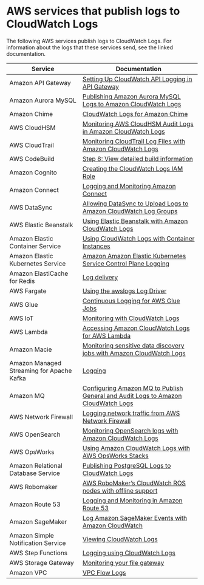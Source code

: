 # AWS services that publish logs to CloudWatch Logs<a name="aws-services-sending-logs"></a>

The following AWS services publish logs to CloudWatch Logs\. For information about the logs that these services send, see the linked documentation\.


| Service | Documentation | 
| --- | --- | 
|  Amazon API Gateway  |  [ Setting Up CloudWatch API Logging in API Gateway](https://docs.aws.amazon.com/apigateway/latest/developerguide/set-up-logging.html)  | 
|  Amazon Aurora MySQL  |  [ Publishing Amazon Aurora MySQL Logs to Amazon CloudWatch Logs](https://docs.aws.amazon.com/AmazonRDS/latest/AuroraUserGuide/AuroraMySQL.Integrating.CloudWatch.html)  | 
|  Amazon Chime  |  [ CloudWatch Logs for Amazon Chime](https://docs.aws.amazon.com/chime/latest/ag/monitoring-cloudwatch.html#cw-logs)  | 
|  AWS CloudHSM  |  [ Monitoring AWS CloudHSM Audit Logs in Amazon CloudWatch Logs](https://docs.aws.amazon.com/cloudhsm/latest/userguide/get-hsm-audit-logs-using-cloudwatch.html)  | 
|  AWS CloudTrail  |  [ Monitoring CloudTrail Log Files with Amazon CloudWatch Logs](https://docs.aws.amazon.com/awscloudtrail/latest/userguide/monitor-cloudtrail-log-files-with-cloudwatch-logs.html)  | 
|  AWS CodeBuild  |  [ Step 8: View detailed build information](https://docs.aws.amazon.com/codebuild/latest/userguide/getting-started-build-log-console.html)  | 
|  Amazon Cognito  |  [Creating the CloudWatch Logs IAM Role](https://docs.aws.amazon.com/cognito/latest/developerguide/cognito-user-pools-using-import-tool-cli-cloudwatch-iam-role.html)  | 
|  Amazon Connect  |  [Logging and Monitoring Amazon Connect](https://docs.aws.amazon.com/connect/latest/adminguide/logging-and-monitoring.html)  | 
|  AWS DataSync  |  [ Allowing DataSync to Upload Logs to Amazon CloudWatch Log Groups](https://docs.aws.amazon.com/datasync/latest/userguide/monitor-datasync.html#cloudwatchlogs)  | 
|  AWS Elastic Beanstalk  |  [ Using Elastic Beanstalk with Amazon CloudWatch Logs](https://docs.aws.amazon.com/elasticbeanstalk/latest/dg/AWSHowTo.cloudwatchlogs.html)  | 
|  Amazon Elastic Container Service  |  [ Using CloudWatch Logs with Container Instances](https://docs.aws.amazon.com/AmazonECS/latest/developerguide/using_cloudwatch_logs.html)  | 
|  Amazon Elastic Kubernetes Service  |  [ Amazon Amazon Elastic Kubernetes Service Control Plane Logging](https://docs.aws.amazon.com/eks/latest/userguide/control-plane-logs.html)  | 
|  Amazon ElastiCache for Redis  |  [ Log delivery](https://docs.aws.amazon.com/AmazonElastiCache/latest/red-ug/Log_Delivery.html)  | 
|  AWS Fargate  |  [ Using the awslogs Log Driver](https://docs.aws.amazon.com/AmazonECS/latest/developerguide/using_awslogs.html)  | 
|  AWS Glue  |  [ Continuous Logging for AWS Glue Jobs](https://docs.aws.amazon.com/glue/latest/dg/monitor-continuous-logging.html)  | 
|  AWS IoT  |  [Monitoring with CloudWatch Logs](https://docs.aws.amazon.com/iot/latest/developerguide/cloud-watch-logs.html)  | 
|  AWS Lambda  |  [ Accessing Amazon CloudWatch Logs for AWS Lambda](https://docs.aws.amazon.com/lambda/latest/dg/monitoring-cloudwatchlogs.html)  | 
|  Amazon Macie  |  [ Monitoring sensitive data discovery jobs with Amazon CloudWatch Logs](https://docs.aws.amazon.com/macie/latest/user/discovery-jobs-monitor-cw-logs.html)  | 
|  Amazon Managed Streaming for Apache Kafka  |  [ Logging](https://docs.aws.amazon.com/msk/latest/developerguide/msk-logging.html)  | 
|  Amazon MQ  |  [ Configuring Amazon MQ to Publish General and Audit Logs to Amazon CloudWatch Logs](https://docs.aws.amazon.com/amazon-mq/latest/developer-guide/security-logging-monitoring-configure-cloudwatch)  | 
|  AWS Network Firewall  |  [ Logging network traffic from AWS Network Firewall](https://docs.aws.amazon.com/network-firewall/latest/developerguide/firewall-logging.html)  | 
|  AWS OpenSearch  |  [ Monitoring OpenSearch logs with Amazon CloudWatch Logs](https://docs.aws.amazon.com/opensearch-service/latest/developerguide/createdomain-configure-slow-logs.html)  | 
|  AWS OpsWorks  |  [ Using Amazon CloudWatch Logs with AWS OpsWorks Stacks](https://docs.aws.amazon.com/opsworks/latest/userguide/monitoring-cloudwatch-logs.html)  | 
|  Amazon Relational Database Service  |  [ Publishing PostgreSQL Logs to CloudWatch Logs](https://docs.aws.amazon.com/AmazonRDS/latest/UserGuide/USER_LogAccess.Concepts.PostgreSQL.html#USER_LogAccess.PostgreSQL.PublishtoCloudWatchLogs)  | 
|  AWS Robomaker  |  [AWS RoboMaker’s CloudWatch ROS nodes with offline support](https://aws.amazon.com/blogs/opensource/robomaker-cloudwatch-ros-nodes-offline-support/)  | 
|  Amazon Route 53  |  [ Logging and Monitoring in Amazon Route 53](https://docs.aws.amazon.com/Route53/latest/DeveloperGuide/logging-monitoring.html)  | 
|  Amazon SageMaker  |  [ Log Amazon SageMaker Events with Amazon CloudWatch](https://docs.aws.amazon.com/sagemaker/latest/dg/logging-cloudwatch.html)  | 
|  Amazon Simple Notification Service  |  [ Viewing CloudWatch Logs](https://docs.aws.amazon.com/sns/latest/dg/sms_stats_cloudwatch.html#sns-viewing-cloudwatch-logs)  | 
|  AWS Step Functions  |  [ Logging using CloudWatch Logs](https://docs.aws.amazon.com/step-functions/latest/dg/cw-logs.html)  | 
|  AWS Storage Gateway  |  [ Monitoring your file gateway](https://docs.aws.amazon.com/storagegateway/latest/userguide/monitoring-file-gateway.html)  | 
|  Amazon VPC  |  [VPC Flow Logs](https://docs.aws.amazon.com/vpc/latest/userguide/flow-logs.html)  | 

